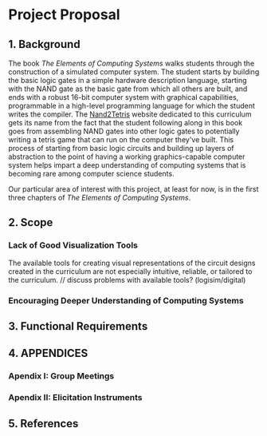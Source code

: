 # Project Proposal

## 1. Background
The book *The Elements of Computing Systems* walks students through the construction of a simulated computer system.
The student starts by building the basic logic gates in a simple hardware description language, starting with the NAND gate as the basic gate from which all others are built, and ends with a robust 16-bit computer system with graphical capabilities, programmable in a high-level programming language for which the student writes the compiler.
The [Nand2Tetris](https://www.nand2tetris.org/) website dedicated to this curriculum gets its name from the fact that the student following along in this book goes from assembling NAND gates into other logic gates to potentially writing a tetris game that can run on the computer they've built.
This process of starting from basic logic circuits and building up layers of abstraction to the point of having a working graphics-capable computer system helps impart a deep understanding of computing systems that is becoming rare among computer science students.

Our particular area of interest with this project, at least for now, is in the first three chapters of *The Elements of Computing Systems*.

## 2. Scope

### Lack of Good Visualization Tools
The available tools for creating visual representations of the circuit designs created in the curriculum are not especially intuitive, reliable, or tailored to the curriculum.
// discuss problems with available tools? (logisim/digital)

### Encouraging Deeper Understanding of Computing Systems

## 3. Functional Requirements

## 4. APPENDICES

### Apendix I: Group Meetings

### Apendix II: Elicitation Instruments

## 5. References
